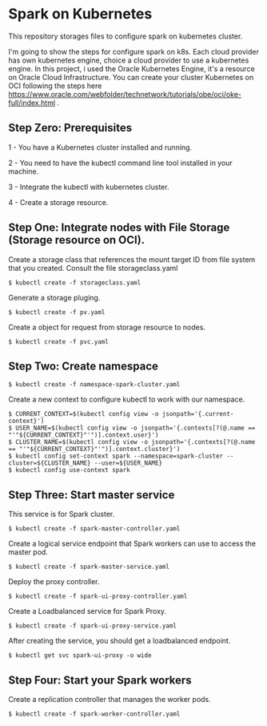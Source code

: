 # Spark on Kubernetes
This repository storages files to configure spark on kubernetes cluster. 

I'm going to show the steps for configure spark on k8s. Each cloud provider has own kubernetes engine, choice a cloud provider to use a kubernetes engine. In this project, i used the Oracle Kubernetes Engine, it's a resource on Oracle Cloud Infrastructure. You can create your cluster Kubernetes on OCI following the steps here https://www.oracle.com/webfolder/technetwork/tutorials/obe/oci/oke-full/index.html .


## Step Zero: Prerequisites
1 - You have a Kubernetes cluster installed and running.

2 - You need to have the kubectl command line tool installed in your machine.

3 - Integrate the kubectl with kubernetes cluster.

4 - Create a storage resource.

## Step One: Integrate nodes with File Storage (Storage resource on OCI).
Create a storage class that references the mount target ID from file system that you created. Consult the file storageclass.yaml
```
$ kubectl create -f storageclass.yaml
```
Generate a storage pluging.
```
$ kubectl create -f pv.yaml
```
Create a object for request from storage resource to nodes.
```
$ kubectl create -f pvc.yaml
```
## Step Two: Create namespace
```
$ kubectl create -f namespace-spark-cluster.yaml
```
Create a new context to configure kubectl to work with our namespace.
```
$ CURRENT_CONTEXT=$(kubectl config view -o jsonpath='{.current-context}')
$ USER_NAME=$(kubectl config view -o jsonpath='{.contexts[?(@.name == "'"${CURRENT_CONTEXT}"'")].context.user}')
$ CLUSTER_NAME=$(kubectl config view -o jsonpath='{.contexts[?(@.name == "'"${CURRENT_CONTEXT}"'")].context.cluster}')
$ kubectl config set-context spark --namespace=spark-cluster --cluster=${CLUSTER_NAME} --user=${USER_NAME}
$ kubectl config use-context spark
```
## Step Three: Start master service
This service is for Spark cluster.
```
$ kubectl create -f spark-master-controller.yaml

```
Create a logical service endpoint that Spark workers can use to access the master pod.
```
$ kubectl create -f spark-master-service.yaml
```
Deploy the proxy controller.
```
$ kubectl create -f spark-ui-proxy-controller.yaml
```
 Create a Loadbalanced service for Spark Proxy.
 ```
$ kubectl create -f spark-ui-proxy-service.yaml
 ```
 After creating the service, you should get a loadbalanced endpoint.
 ```
$ kubectl get svc spark-ui-proxy -o wide
 ```
## Step Four: Start your Spark workers
Create a replication controller that manages the worker pods.
 ```
$ kubectl create -f spark-worker-controller.yaml
 ```
